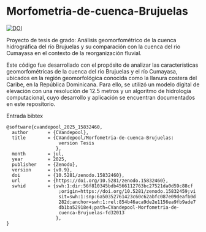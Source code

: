# Morfometria-de-cuenca-Brujuelas

[![DOI](https://zenodo.org/badge/998150651.svg)](https://doi.org/10.5281/zenodo.15832459)


Proyecto de tesis de grado: Análisis geomorfométrico de la cuenca hidrográfica del río Brujuelas y su comparación con la cuenca del río Cumayasa en el contexto de la reorganización fluvial. 

Este código fue desarrollado con el propósito de analizar las características geomorfométricas de la cuenca del río Brujuelas y el río Cumayasa, ubicados en la región geomorfológica conocida como la llanura costera del Caribe, en la República Dominicana. Para ello, se utilizó un modelo digital de elevación con una resolución de 12.5 metros y un algoritmo de hidrología computacional, cuyo desarrollo y aplicación se encuentran documentados en este repositorio.

Entrada bibtex

```
@software{cvandepool_2025_15832460,
  author       = {CVandepool},
  title        = {CVandepool/Morfometria-de-cuenca-Brujuelas:
                   version Tesis
                  },
  month        = jul,
  year         = 2025,
  publisher    = {Zenodo},
  version      = {v0.9},
  doi          = {10.5281/zenodo.15832460},
  url          = {https://doi.org/10.5281/zenodo.15832460},
  swhid        = {swh:1:dir:56f810345bdb4566112763bc27521da0d59c88cf
                   ;origin=https://doi.org/10.5281/zenodo.15832459;vi
                   sit=swh:1:snp:6a50352761423c60c62abfc087e09deafb0d
                   282d;anchor=swh:1:rel:854b46aca9de2e1156ea9fb9ade7
                   db1ba52918e4;path=CVandepool-Morfometria-de-
                   cuenca-Brujuelas-fd32013
                  },
}
```
